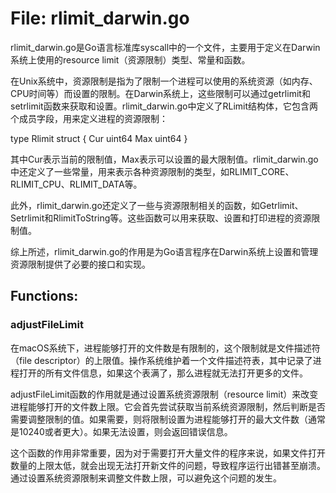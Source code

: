 # File: rlimit_darwin.go

rlimit_darwin.go是Go语言标准库syscall中的一个文件，主要用于定义在Darwin系统上使用的resource limit（资源限制）类型、常量和函数。

在Unix系统中，资源限制是指为了限制一个进程可以使用的系统资源（如内存、CPU时间等）而设置的限制。在Darwin系统上，这些限制可以通过getrlimit和setrlimit函数来获取和设置。rlimit_darwin.go中定义了RLimit结构体，它包含两个成员字段，用来定义进程的资源限制：

type Rlimit struct {
	Cur uint64
	Max uint64
}

其中Cur表示当前的限制值，Max表示可以设置的最大限制值。rlimit_darwin.go中还定义了一些常量，用来表示各种资源限制的类型，如RLIMIT_CORE、RLIMIT_CPU、RLIMIT_DATA等。

此外，rlimit_darwin.go还定义了一些与资源限制相关的函数，如Getrlimit、Setrlimit和RlimitToString等。这些函数可以用来获取、设置和打印进程的资源限制值。

综上所述，rlimit_darwin.go的作用是为Go语言程序在Darwin系统上设置和管理资源限制提供了必要的接口和实现。

## Functions:

### adjustFileLimit

在macOS系统下，进程能够打开的文件数是有限制的，这个限制就是文件描述符（file descriptor）的上限值。操作系统维护着一个文件描述符表，其中记录了进程打开的所有文件信息，如果这个表满了，那么进程就无法打开更多的文件。

adjustFileLimit函数的作用就是通过设置系统资源限制（resource limit）来改变进程能够打开的文件数上限。它会首先尝试获取当前系统资源限制，然后判断是否需要调整限制的值。如果需要，则将限制设置为进程能够打开的最大文件数（通常是10240或者更大）。如果无法设置，则会返回错误信息。

这个函数的作用非常重要，因为对于需要打开大量文件的程序来说，如果文件打开数量的上限太低，就会出现无法打开新文件的问题，导致程序运行出错甚至崩溃。通过设置系统资源限制来调整文件数上限，可以避免这个问题的发生。




